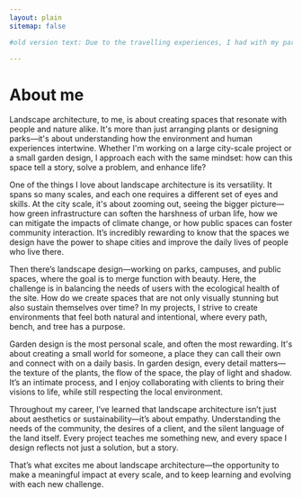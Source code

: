 ```yaml
---
layout: plain
sitemap: false

#old version text: Due to the travelling experiences, I had with my parents when I was a child, I have a strong interest in both nature and society. I would never get tired of experiencing, studying, and creating new things. I travel, live in different countries, learn about the local environment and people and draw and write about what I see... I worked as a researcher for two years and as a designer for another two years. For me, they have an important common point, which is studying and creating new things, no matter that is about knowledge, ideas or the environment... Some of my writing, and drawing about my research and design are shared on this website. I love feedback on any of these, so do not hesitate to reach out!

---
```


# About me
Landscape architecture, to me, is about creating spaces that resonate with people and nature alike. It's more than just arranging plants or designing parks—it's about understanding how the environment and human experiences intertwine. Whether I'm working on a large city-scale project or a small garden design, I approach each with the same mindset: how can this space tell a story, solve a problem, and enhance life?

One of the things I love about landscape architecture is its versatility. It spans so many scales, and each one requires a different set of eyes and skills. At the city scale, it's about zooming out, seeing the bigger picture—how green infrastructure can soften the harshness of urban life, how we can mitigate the impacts of climate change, or how public spaces can foster community interaction. It’s incredibly rewarding to know that the spaces we design have the power to shape cities and improve the daily lives of people who live there.

Then there’s landscape design—working on parks, campuses, and public spaces, where the goal is to merge function with beauty. Here, the challenge is in balancing the needs of users with the ecological health of the site. How do we create spaces that are not only visually stunning but also sustain themselves over time? In my projects, I strive to create environments that feel both natural and intentional, where every path, bench, and tree has a purpose.

Garden design is the most personal scale, and often the most rewarding. It's about creating a small world for someone, a place they can call their own and connect with on a daily basis. In garden design, every detail matters—the texture of the plants, the flow of the space, the play of light and shadow. It’s an intimate process, and I enjoy collaborating with clients to bring their visions to life, while still respecting the local environment.

Throughout my career, I’ve learned that landscape architecture isn’t just about aesthetics or sustainability—it’s about empathy. Understanding the needs of the community, the desires of a client, and the silent language of the land itself. Every project teaches me something new, and every space I design reflects not just a solution, but a story.

That’s what excites me about landscape architecture—the opportunity to make a meaningful impact at every scale, and to keep learning and evolving with each new challenge.
